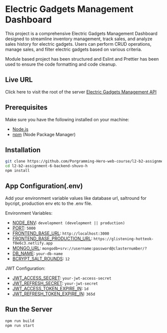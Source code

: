 # Electric Gadgets Management Dashboard

This project is a comprehensive Electric Gadgets Management Dashboard designed to streamline inventory management, track sales, and analyze sales history for electric gadgets. Users can perform CRUD operations, manage sales, and filter electric gadgets based on various criteria.

Module based project has been structured and Eslint and Prettier has been used to ensure the code formatting and code cleanup. 

<!-- 
## Full Documentation URL 
Click here to read [Full API Documentation](https://documenter.getpostman.com/view/20475660/2s9YkuXx9P) 
-->

## Live URL 
Click here to visit the root of the server [Electric Gadgets Management API](https://el-gadget-mgt.vercel.app)

## Prerequisites

Make sure you have the following installed on your machine:

- [Node.js](https://nodejs.org/)
- [npm](https://www.npmjs.com/) (Node Package Manager)

## Installation

```bash
git clone https://github.com/Porgramming-Hero-web-course/l2-b2-assignment-6-backend-shuvo-h.git
cd l2-b2-assignment-6-backend-shuvo-h
npm install
```
## App Configuration(.env)
Add your environment variable values like database url, saltround for bycript, production env etc to the .env file.


Environment Variables:
- [NODE_ENV](): ```development (development || production)```
- [PORT](): ```5000```
- [FRONTEND_BASE_URL](): ```http://localhost:3000```
- [FRONTEND_BASE_PRODUCTION_URL](): ```https://glistening-hotteok-f0e6c3.netlify.app```
- [MONGO_URL](): ```mongodb+srv://username:password@clasternumber/?```
- [DB_NAME](): ```your-db-name```
- [BCRYPT_SALT_ROUNDS](): ```12```

JWT Configuration:
- [JWT_ACCESS_SECRET](): ```your-jwt-access-secret```
- [JWT_REFRESH_SECRET](): ```your-jwt-secret```
- [JWT_ACCESS_TOKEN_EXPIRE_IN](): ```1d```
- [JWT_REFRESH_TOKEN_EXPIRE_IN](): ```365d```


## Run the Server

```bash
npm run build
npm run start
```


<!-- ## API list -->
